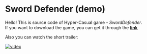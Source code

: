﻿# Sword Defender (demo)
Hello! This is source code of Hyper-Casual game - *SwordDefender*.  
If you want to download the game, you can get it through the **[link](https://drive.google.com/file/d/1qmYbhMVOufPg3-HyjIKxYyJYMsintiLw/view?usp=sharing)**  

Also you can watch the short trailer:  

[![video](https://img.youtube.com/vi/YOUTUBE_VIDEO_ID_HERE/0.jpg)](https://www.youtube.com/watch?v=YOUTUBE_VIDEO_ID_HERE)

